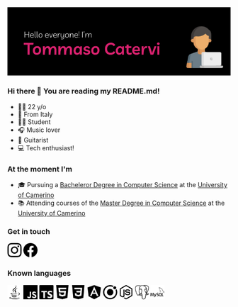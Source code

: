 <img src="images//banner/banner.png">

### Hi there 👋 You are reading my README.md!
- 🙋‍♂️ 22 y/o
- 📍 From Italy
- 👨‍🎓 Student
- 🎧 Music lover
- 🎸 Guitarist
- 💻 Tech enthusiast!

### At the moment I'm
- 🎓 Pursuing a [Bacheleror Degree in Computer Science](http://www.cs.unicam.it) at the [University of Camerino](http://www.unicam.it/)
- 📚 Attending courses of the [Master Degree in Computer Science](http://www.cs.unicam.it) at the [University of Camerino](http://www.unicam.it/)


### Get in touch
[<img alt="Instagram" src="images/icons/instagram.svg" width="32" height="32"/>][instagram] [<img alt="Facebook" src="images/icons/facebook.svg" width="32" height="32"/>][facebook]


### Known languages
<p float="left">
  <img src="images/icons/java.svg" width="32" height="32"/>
  <img src="images/icons/javascript.svg" width="32" height="32"/>
  <img src="images/icons/typescript.svg" width="32" height="32"/>
  <img src="images/icons/html5.svg" width="32" height="32"/>
  <img src="images/icons/css3.svg" width="32" height="32"/>
  <img src="images/icons/angular.svg" width="32" height="32"/>
  <img src="images/icons/ionic.svg" width="32" height="32"/>
  <img src="images/icons/nodedotjs.svg" width="32" height="32"/>
  <img src="images/icons/postgresql.svg" width="32" height="32"/>
  <img src="images/icons/mysql.svg" width="32" height="32"/>
</p>

[instagram]: https://www.instagram.com/tommaso.catervi/
[facebook]: https://www.facebook.com/tommaso.catervi/
